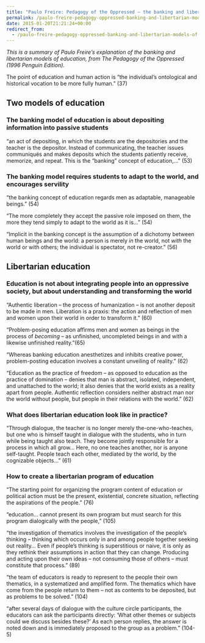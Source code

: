 ```yaml
---
title: "Paulo Freire: Pedagogy of the Oppressed – the banking and libertarian models of education"
permalink: /paulo-freire-pedagogy-oppressed-banking-and-libertarian-models-of-education
date: 2015-01-20T21:21:24+00:00
redirect_from:
  - /paulo-freire-pedagogy-oppressed-banking-and-libertarian-models-of-education/
---
```


*This is a summary of Paulo Freire’s explanation of the banking and libertarian models of education, from The Pedagogy of the Oppressed (1996 Penguin Edition).*

The point of education and human action is “the individual’s ontological and historical vocation to be more fully human.” (37)

## Two models of education

### The banking model of education is about depositing information into passive students

“an act of depositing, in which the students are the depositories and the teacher is the depositor. Instead of communicating, the teacher issues communiqués and makes deposits which the students patiently receive, memorize, and repeat. This is the “banking” concept of education,…” (53)

### The banking model requires students to adapt to the world, and encourages servility

“the banking concept of education regards men as adaptable, manageable beings.” (54)

“The more completely they accept the passive role imposed on them, the more they tend simply to adapt to the world as it is…” (54)

“Implicit in the banking concept is the assumption of a dichotomy between human beings and the world: a person is merely *in* the world, not *with* the world or with others; the individual is spectator, not re-creator.” (56)

## Libertarian education

### Education is not about integrating people into an oppressive society, but about understanding and transforming the world

“Authentic liberation – the process of humanization – is not another deposit to be made in men. Liberation is a praxis: the action and reflection of men and women upon their world in order to transform it.” (60)

“Problem-posing education affirms men and women as beings in the process of *becoming* – as unfinished, uncompleted beings in and with a likewise unfinished reality.”(65)

“Whereas banking education anesthetizes and inhibits creative power, problem-posting education involves a constant unveiling of reality.” (62)

“Education as the practice of freedom – as opposed to education as the practice of domination – denies that man is abstract, isolated, independent, and unattached to the world; it also denies that the world exists as a reality apart from people. Authentic reflection considers neither abstract man nor the world without people, but people in their relations with the world.” (62)

### What does libertarian education look like in practice?

“Through dialogue, the teacher is no longer merely the-one-who-teaches, but one who is himself taught in dialogue with the students, who in turn while being taught also teach. They become jointly responsible for a process in which all grow… Here, no one teaches another, nor is anyone self-taught. People teach each other, mediated by the world, by the cognizable objects…” (61)

### How to create a libertarian program of education

“The starting point for organizing the program content of education or political action must be the present, existential, concrete situation, reflecting the aspirations of the people.” (76)

“education… cannot present its own program but must search for this program dialogically with the people,” (105)

“the investigation of thematics involves the investigation of the people’s thinking – thinking which occurs only in and among people together seeking out reality… Even if people’s thinking is superstitious or naive, it is only as they rethink their assumptions in action that they can change. Producing and acting upon their own ideas – not consuming those of others – must constitute that process.” (89)

“the team of educators is ready to represent to the people their own thematics, in a systematized and amplified form. The thematics which have come from the people return to them – not as contents to be deposited, but as problems to be solved.” (104)

“after several days of dialogue with the culture circle participants, the educators can ask the participants directly: ‘What other themes or subjects could we discuss besides these?’ As each person replies, the answer is noted down and is immediately proposed to the group as a problem.” (104-5)